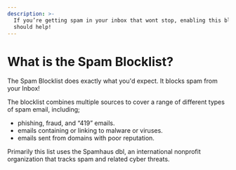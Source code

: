 ```yaml
---
description: >-
  If you’re getting spam in your inbox that wont stop, enabling this blocklist
  should help!
---
```


# What is the Spam Blocklist?

The Spam Blocklist does exactly what you'd expect. It blocks spam from your Inbox!

The blocklist combines multiple sources to cover a range of different types of spam email, including;

* phishing, fraud, and “419” emails.
* emails containing or linking to malware or viruses.
* emails sent from domains with poor reputation.

Primarily this list uses the Spamhaus dbl, an international nonprofit organization that tracks spam and related cyber threats.
